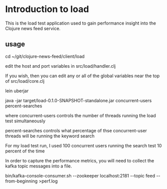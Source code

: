 # Introduction to load

This is the load test application used to gain performance insight into the Clojure news feed service.

## usage

cd ~/git/clojure-news-feed/client/load

edit the host and port variables in src/load/handler.clj

If you wish, then you can edit any or all of the global variables near the top of src/load/core.clj

lein uberjar

java -jar target/load-0.1.0-SNAPSHOT-standalone.jar concurrent-users percent-searches

where concurrent-users controls the number of threads running the load test simultaneously

percent-searches controls what percentage of thse concurrent-user threads will be running the keyword search

For my load test run, I used 100 concurrent users running the search test 10 percent of the time

In order to capture the performance metrics, you will need to collect the kafka topic messages into a file.

bin/kafka-console-consumer.sh --zookeeper localhost:2181 --topic feed --from-beginning >perf.log



